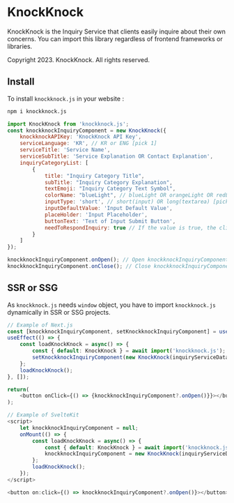 # KnockKnock

KnockKnock is the Inquiry Service that clients easily inquire about their own concerns. You can import this library regardless of frontend frameworks or libraries.

Copyright 2023. KnockKnock. All rights reserved.


## Install

To install `knockknock.js` in your website :

```bash
npm i knockknock.js
```

```javascript
import KnockKnock from 'knockknock.js';
const knockknockInquiryComponent = new KnockKnock({
    knockknockAPIKey: 'KnockKnock API Key',
    serviceLanguage: 'KR', // KR or ENG [pick 1]
    serviceTitle: 'Service Name',
    serviceSubTitle: 'Service Explanation OR Contact Explanation',
    inquiryCategoryList: [
        {   
            title: "Inquiry Category Title",
            subTitle: "Inquiry Category Explanation",
            textEmoji: "Inquiry Category Text Symbol",
            colorName: "blueLight", // blueLight OR orangeLight OR redLight OR greenLight [pick 1]
            inputType: 'short', // short(input) OR long(textarea) [pick 1]
            inputDefaultValue: 'Input Default Value',
            placeHolder: 'Input Placeholder',
            buttonText: 'Text of Input Submit Button',
            needToRespondInquiry: true // If the value is true, the clients should enter their email address.
        }
    ]
});

knockknockInquiryComponent.onOpen(); // Open knockknockInquiryComponent
knockknockInquiryComponent.onClose(); // Close knockknockInquiryComponent
```


## SSR or SSG

As `knockknock.js` needs `window` object, you have to import `knockknock.js` dynamically in SSR or SSG projects. 

```javascript
// Example of Next.js
const [knockknockInquiryComponent, setKnockknockInquiryComponent] = useState(null);
useEffect(() => {
    const loadKnockKnock = async() => {
        const { default: KnockKnock } = await import('knockknock.js');
        setKnockknockInquiryComponent(new KnockKnock(inquiryServiceData));
    };
    loadKnockKnock();
}, []);

return(
    <button onClick={() => {knockknockInquiryComponent?.onOpen()}}></button>
);
```
```javascript
// Example of SvelteKit
<script>
    let knockknockInquiryComponent = null;
    onMount(() => {
        const loadKnockKnock = async() => {
            const { default: KnockKnock } = await import('knockknock.js');
            knockknockInquiryComponent = new KnockKnock(inquiryServiceData);
        };
        loadKnockKnock();
    });
</script>

<button on:click={() => knockknockInquiryComponent?.onOpen()}></button>
```